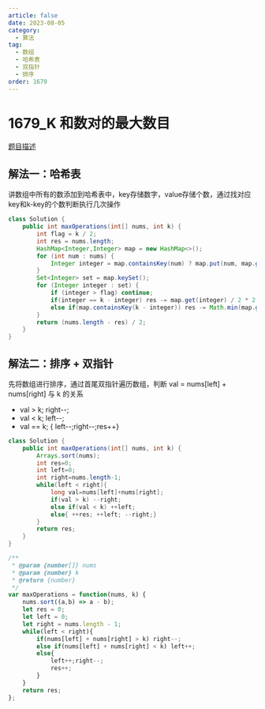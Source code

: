 ```yaml
---
article: false
date: 2023-08-05
category: 
  - 算法
tag: 
  - 数组
  - 哈希表
  - 双指针
  - 排序
order: 1679
---
```




# 1679_K 和数对的最大数目

<Badge text="中等" type="warning" vertical="middle" />

[题目描述](https://leetcode.cn/problems/max-number-of-k-sum-pairs/?envType=study-plan-v2&envId=leetcode-75)

## 解法一：哈希表

讲数组中所有的数添加到哈希表中，key存储数字，value存储个数，通过找对应key和k-key的个数判断执行几次操作

```java
class Solution {
    public int maxOperations(int[] nums, int k) {
        int flag = k / 2;
        int res = nums.length;
        HashMap<Integer,Integer> map = new HashMap<>();
        for (int num : nums) {
            Integer integer = map.containsKey(num) ? map.put(num, map.get(num) + 1) : map.put(num, 1);
        }
        Set<Integer> set = map.keySet();
        for (Integer integer : set) {
            if (integer > flag) continue;
            if(integer == k - integer) res -= map.get(integer) / 2 * 2;
            else if(map.containsKey(k - integer)) res -= Math.min(map.get(integer),map.get(k - integer)) * 2;
        }
        return (nums.length - res) / 2;
    }
}
```

## 解法二：排序 + 双指针
先将数组进行排序，通过首尾双指针遍历数组，判断 val = nums[left] + nums[right] 与 k 的关系
- val > k; right--;
- val < k; left--;
- val == k; { left--;right--;res++}

```java
class Solution {
    public int maxOperations(int[] nums, int k) {
        Arrays.sort(nums);
        int res=0;
        int left=0;
        int right=nums.length-1;
        while(left < right){
            long val=nums[left]+nums[right];
            if(val > k) --right;
            else if(val < k) ++left;
            else{ ++res; ++left; --right;}
        }
        return res;
    }
}
```

```js
/**
 * @param {number[]} nums
 * @param {number} k
 * @return {number}
 */
var maxOperations = function(nums, k) {
    nums.sort((a,b) => a - b);
    let res = 0;
    let left = 0;
    let right = nums.length - 1;
    while(left < right){
        if(nums[left] + nums[right] > k) right--;
        else if(nums[left] + nums[right] < k) left++;
        else{
            left++;right--;
            res++;
        }
    }
    return res;
};
```